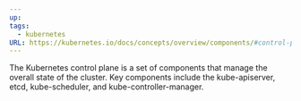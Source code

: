 ```yaml
---
up: 
tags:
  - kubernetes
URL: https://kubernetes.io/docs/concepts/overview/components/#control-plane-components
---
```

The Kubernetes control plane is a set of components that manage the
overall state of the cluster. Key components include the kube-apiserver,
etcd, kube-scheduler, and kube-controller-manager.
